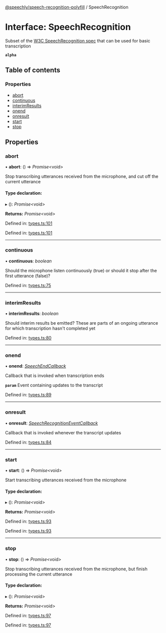 [@speechly/speech-recognition-polyfill](../README.md) / SpeechRecognition

# Interface: SpeechRecognition

Subset of the [W3C SpeechRecognition spec](https://developer.mozilla.org/en-US/docs/Web/API/SpeechRecognition) that
can be used for basic transcription

**`alpha`** 

## Table of contents

### Properties

- [abort](speechrecognition.md#abort)
- [continuous](speechrecognition.md#continuous)
- [interimResults](speechrecognition.md#interimresults)
- [onend](speechrecognition.md#onend)
- [onresult](speechrecognition.md#onresult)
- [start](speechrecognition.md#start)
- [stop](speechrecognition.md#stop)

## Properties

### abort

• **abort**: () => *Promise*<void\>

Stop transcribing utterances received from the microphone, and cut off the current utterance

#### Type declaration:

▸ (): *Promise*<void\>

**Returns:** *Promise*<void\>

Defined in: [types.ts:101](https://github.com/JamesBrill/speech-recognition-polyfill/blob/HEAD/src/types.ts#L101)

Defined in: [types.ts:101](https://github.com/JamesBrill/speech-recognition-polyfill/blob/HEAD/src/types.ts#L101)

___

### continuous

• **continuous**: *boolean*

Should the microphone listen continuously (true) or should it stop after the first utterance (false)?

Defined in: [types.ts:75](https://github.com/JamesBrill/speech-recognition-polyfill/blob/HEAD/src/types.ts#L75)

___

### interimResults

• **interimResults**: *boolean*

Should interim results be emitted? These are parts of an ongoing utterance for which transcription hasn't
completed yet

Defined in: [types.ts:80](https://github.com/JamesBrill/speech-recognition-polyfill/blob/HEAD/src/types.ts#L80)

___

### onend

• **onend**: [*SpeechEndCallback*](../README.md#speechendcallback)

Callback that is invoked when transcription ends

**`param`** Event containing updates to the transcript

Defined in: [types.ts:89](https://github.com/JamesBrill/speech-recognition-polyfill/blob/HEAD/src/types.ts#L89)

___

### onresult

• **onresult**: [*SpeechRecognitionEventCallback*](../README.md#speechrecognitioneventcallback)

Callback that is invoked whenever the transcript updates

Defined in: [types.ts:84](https://github.com/JamesBrill/speech-recognition-polyfill/blob/HEAD/src/types.ts#L84)

___

### start

• **start**: () => *Promise*<void\>

Start transcribing utterances received from the microphone

#### Type declaration:

▸ (): *Promise*<void\>

**Returns:** *Promise*<void\>

Defined in: [types.ts:93](https://github.com/JamesBrill/speech-recognition-polyfill/blob/HEAD/src/types.ts#L93)

Defined in: [types.ts:93](https://github.com/JamesBrill/speech-recognition-polyfill/blob/HEAD/src/types.ts#L93)

___

### stop

• **stop**: () => *Promise*<void\>

Stop transcribing utterances received from the microphone, but finish processing the current utterance

#### Type declaration:

▸ (): *Promise*<void\>

**Returns:** *Promise*<void\>

Defined in: [types.ts:97](https://github.com/JamesBrill/speech-recognition-polyfill/blob/HEAD/src/types.ts#L97)

Defined in: [types.ts:97](https://github.com/JamesBrill/speech-recognition-polyfill/blob/HEAD/src/types.ts#L97)
